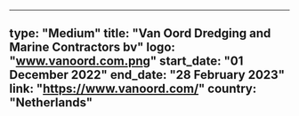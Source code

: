 
---
type: "Medium"
title: "Van Oord Dredging and Marine Contractors bv"
logo: "www.vanoord.com.png"
start_date: "01 December 2022"
end_date: "28 February 2023"
link: "https://www.vanoord.com/"
country: "Netherlands"
---
